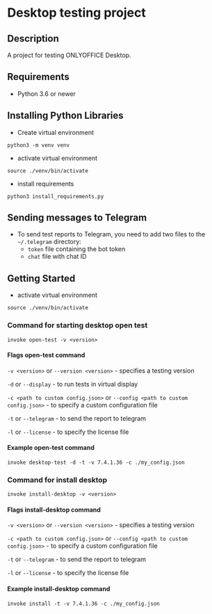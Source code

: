 # Desktop testing project

## Description

A project for testing ONLYOFFICE Desktop.

## Requirements

* Python 3.6 or newer

## Installing Python Libraries

* Create virtual environment

`python3 -m venv venv`

* activate virtual environment

`source ./venv/bin/activate`

* install requirements

`python3 install_requirements.py`

## Sending messages to Telegram

* To send test reports to Telegram,
you need to add two files to the `~/.telegram` directory:
  * `token` file containing the bot token
  * `chat` file with chat ID

## Getting Started

* activate virtual environment

`source ./venv/bin/activate`

### Command for starting desktop open test

`invoke open-test -v <version>`

#### Flags open-test command

`-v <version>` or `--version <version>` - specifies a testing version

`-d` or `--display` - to run tests in virtual display

`-c <path to custom config.json>` or `--config <path to custom config.json>` -
to specify a custom configuration file

`-t` or `--telegram` - to send the report to telegram

`-l` or `--license` - to specify the license file

#### Example open-test command

`invoke desktop-test -d -t -v 7.4.1.36 -c ./my_config.json`

### Command for install desktop

`invoke install-desktop -v <version>`

#### Flags install-desktop command

`-v <version>` or `--version <version>` - specifies a testing version

`-c <path to custom config.json>` or `--config <path to custom config.json>` -
to specify a custom configuration file

`-t` or `--telegram` - to send the report to telegram

`-l` or `--license` - to specify the license file

#### Example install-desktop command

`invoke install -t -v 7.4.1.36 -c ./my_config.json`

